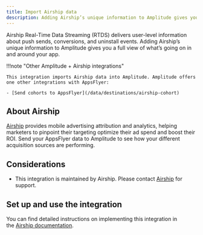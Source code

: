 ```yaml
---
title: Import Airship data
description: Adding Airship’s unique information to Amplitude gives you a full view of what’s going on in and around your app.
---
```


Airship Real-Time Data Streaming (RTDS) delivers user-level information about push sends, conversions, and uninstall events. Adding Airship’s unique information to Amplitude gives you a full view of what’s going on in and around your app.

!!!note "Other Amplitude + Airship integrations"

    This integration imports Airship data into Amplitude. Amplitude offers one other integrations with AppsFlyer: 

    - [Send cohorts to AppsFlyer](/data/destinations/airship-cohort)

## About Airship

[Airship](https://www.airship.com/) provides mobile advertising attribution and analytics, helping marketers to pinpoint their targeting optimize their ad spend and boost their ROI. Send your AppsFlyer data to Amplitude to see how your different acquisition sources are performing.

## Considerations

- This integration is maintained by Airship. Please contact [Airship](https://www.airship.com/) for support.

## Set up and use the integration

You can find detailed instructions on implementing this integration in the [Airship documentation](https://docs.airship.com/integrations/amplitude/).
